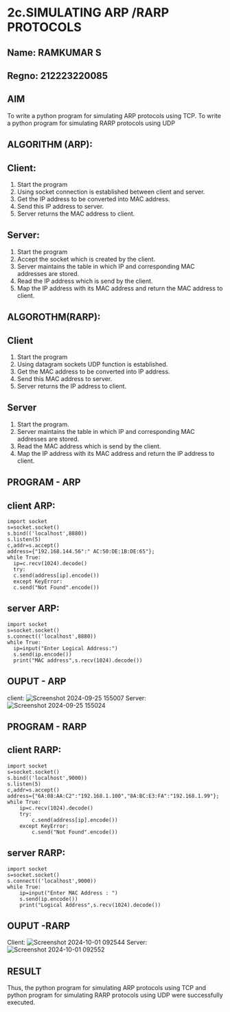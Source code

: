 # 2c.SIMULATING ARP /RARP PROTOCOLS
## Name: RAMKUMAR S
## Regno: 212223220085
## AIM
To write a python program for simulating ARP protocols using TCP.
To write a python program for simulating RARP protocols using UDP

## ALGORITHM (ARP):
## Client:
1. Start the program
2. Using socket connection is established between client and server.
3. Get the IP address to be converted into MAC address.
4. Send this IP address to server.
5. Server returns the MAC address to client.
## Server:
1. Start the program
2. Accept the socket which is created by the client.
3. Server maintains the table in which IP and corresponding MAC addresses are
stored.
4. Read the IP address which is send by the client.
5. Map the IP address with its MAC address and return the MAC address to client.
## ALGOROTHM(RARP):

## Client
1. Start the program
2. Using datagram sockets UDP function is established.
3. Get the MAC address to be converted into IP address.
4. Send this MAC address to server.
5. Server returns the IP address to client.
## Server
1. Start the program.
2. Server maintains the table in which IP and corresponding MAC addresses are stored.
3. Read the MAC address which is send by the client.
4. Map the IP address with its MAC address and return the IP address to client.
## PROGRAM - ARP
## client ARP:
```
import socket
s=socket.socket()
s.bind(('localhost',8880))
s.listen(5)
c,addr=s.accept()
address={"192.168.144.56":" AC:50:DE:1B:DE:65"};
while True:
  ip=c.recv(1024).decode()
  try:
  c.send(address[ip].encode())
  except KeyError:
  c.send("Not Found".encode())
```
## server ARP:
```
import socket
s=socket.socket()
s.connect(('localhost',8880))
while True:
  ip=input("Enter Logical Address:")
  s.send(ip.encode())
  print("MAC address",s.recv(1024).decode())
```
## OUPUT - ARP
client:
![Screenshot 2024-09-25 155007](https://github.com/user-attachments/assets/2f156b95-99d9-4390-899a-7575f27057d8)
Server:
![Screenshot 2024-09-25 155024](https://github.com/user-attachments/assets/f887e7b4-c3aa-4207-a9e9-ed2581ace64d)

## PROGRAM - RARP
## client RARP:
```
import socket
s=socket.socket()
s.bind(('localhost',9000))
s.listen(5)
c,addr=s.accept()
address={"6A:08:AA:C2":"192.168.1.100","8A:BC:E3:FA":"192.168.1.99"};
while True:
    ip=c.recv(1024).decode()
    try:
        c.send(address[ip].encode())
    except KeyError:
        c.send("Not Found".encode())
```
## server RARP:
```
import socket
s=socket.socket()
s.connect(('localhost',9000))
while True:
    ip=input("Enter MAC Address : ")
    s.send(ip.encode())
    print("Logical Address",s.recv(1024).decode())
```
## OUPUT -RARP
Client:
![Screenshot 2024-10-01 092544](https://github.com/user-attachments/assets/63ea56b4-05ba-43f4-a747-03ae4e50b5cd)
Server:
![Screenshot 2024-10-01 092552](https://github.com/user-attachments/assets/0cee0d14-53b5-4147-9128-04e8f635b0d5)


## RESULT
Thus, the python program for simulating ARP protocols using TCP and python program for simulating RARP protocols using UDP were successfully executed.
